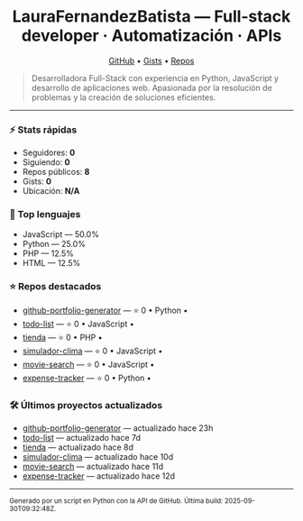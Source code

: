 <h1 align="center">LauraFernandezBatista — Full‑stack developer · Automatización · APIs</h1>

<p align="center">
  <a href="https://github.com/LauraFernandezBatista">GitHub</a> •
  <a href="https://gist.github.com/LauraFernandezBatista">Gists</a> •
  <a href="https://github.com/LauraFernandezBatista?tab=repositories">Repos</a>
</p>

> Desarrolladora Full-Stack con experiencia en Python, JavaScript y desarrollo de aplicaciones web. Apasionada por la resolución de problemas y la creación de soluciones eficientes.

---

### ⚡ Stats rápidas
- Seguidores: **0**
- Siguiendo: **0**
- Repos públicos: **8**
- Gists: **0**
- Ubicación: **N/A**

### 🧠 Top lenguajes
- JavaScript — 50.0%
- Python — 25.0%
- PHP — 12.5%
- HTML — 12.5%

### ⭐ Repos destacados
- [github-portfolio-generator](https://github.com/LauraFernandezBatista/github-portfolio-generator) — ⭐ 0 • Python • 
- [todo-list](https://github.com/LauraFernandezBatista/todo-list) — ⭐ 0 • JavaScript • 
- [tienda](https://github.com/LauraFernandezBatista/tienda) — ⭐ 0 • PHP • 
- [simulador-clima](https://github.com/LauraFernandezBatista/simulador-clima) — ⭐ 0 • JavaScript • 
- [movie-search](https://github.com/LauraFernandezBatista/movie-search) — ⭐ 0 • JavaScript • 
- [expense-tracker](https://github.com/LauraFernandezBatista/expense-tracker) — ⭐ 0 • Python • 

### 🛠️ Últimos proyectos actualizados
- [github-portfolio-generator](https://github.com/LauraFernandezBatista/github-portfolio-generator) — actualizado hace 23h
- [todo-list](https://github.com/LauraFernandezBatista/todo-list) — actualizado hace 7d
- [tienda](https://github.com/LauraFernandezBatista/tienda) — actualizado hace 8d
- [simulador-clima](https://github.com/LauraFernandezBatista/simulador-clima) — actualizado hace 10d
- [movie-search](https://github.com/LauraFernandezBatista/movie-search) — actualizado hace 11d
- [expense-tracker](https://github.com/LauraFernandezBatista/expense-tracker) — actualizado hace 12d

---

<sub>Generado por un script en Python con la API de GitHub. Última build: 2025-09-30T09:32:48Z.</sub>